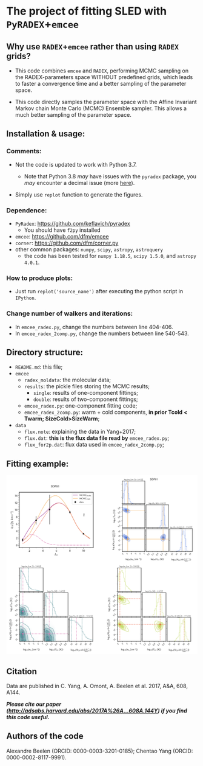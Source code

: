# The project of fitting SLED with `PyRADEX`+`emcee`
 
 
## Why use `RADEX`+`emcee` rather than using `RADEX` grids?

- This code combines `emcee` and `RADEX`, performing MCMC sampling on the RADEX-parameters space WITHOUT predefined grids, which leads to faster a convergence time and a better sampling of the parameter space.

- This code directly samples the parameter space with the Affine Invariant Markov chain Monte Carlo (MCMC) Ensemble sampler. This allows a much better sampling of the parameter space. 	
 
## Installation & usage: 

### Comments:
- Not the code is updated to work with Python 3.7.
	- Note that Python 3.8 *may* have issues with the `pyradex` package, you *may* encounter a decimal issue (more [here](https://github.com/keflavich/pyradex/issues/31)).  
	
- Simply use `replot` function to generate the figures.

### Dependence:

- `PyRadex`: https://github.com/keflavich/pyradex
	- You should have `f2py` installed
- `emcee`: https://github.com/dfm/emcee
- `corner`: https://github.com/dfm/corner.py
- other common packages: `numpy`, `scipy`, `astropy`, `astroquery` 
	- the code has been tested for `numpy 1.18.5`, `scipy 1.5.0`, and `astropy 4.0.1`.

### How to produce plots:
- Just run `replot('source_name')` after executing the python script in `IPython`.

### Change number of walkers and iterations:
- In `emcee_radex.py`, change the numbers between line 404-406.
- In `emcee_radex_2comp.py`, change the numbers between line 540-543.
	

## Directory structure:

- `README.md`: this file;
- `emcee`
	- `radex_moldata`: the molecular data;
	- `results`: the pickle files storing the MCMC results;
		- `single`: results of one-component fittings;
		- `double`: results of two-component fittings;
	- `emcee_radex.py`: one-component fitting code;
	- `emcee_radex_2comp.py`: warm + cold components, **in prior Tcold < Twarm; SizeCold>SizeWarm**;
- `data`
	- `flux.note`: explaining the data in Yang+2017;
	- `flux.dat`: **this is the flux data file read by** `emcee_radex.py`;
	- `flux_for2p.dat`: flux data used in `emcee_radex_2comp.py`;

## Fitting example:
![](./fig/SDP81.png)


## Citation
Data are published in C. Yang, A. Omont, A. Beelen et al. 2017, A&A, 608, A144.

***Please cite our paper (http://adsabs.harvard.edu/abs/2017A%26A...608A.144Y) if you find this code useful.***

## Authors of the code

Alexandre Beelen (ORCID: 0000-0003-3201-0185); Chentao Yang (ORCID: 0000-0002-8117-9991).
